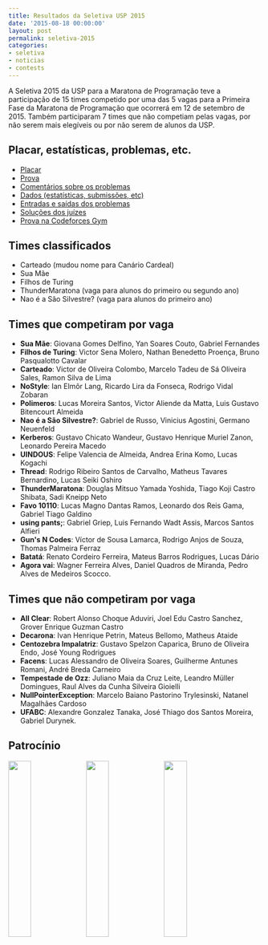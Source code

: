 ```yaml
---
title: Resultados da Seletiva USP 2015
date: '2015-08-18 00:00:00'
layout: post
permalink: seletiva-2015
categories:
- seletiva
- noticias
- contests
---
```


A Seletiva 2015 da USP para a Maratona de Programação teve a participação
de 15 times competido por uma das 5 vagas para a Primeira Fase da Maratona
de Programação que ocorrerá em 12 de setembro de 2015.
Também participaram 7 times que não competiam pelas vagas, por não serem
mais elegíveis ou por não serem de alunos da USP.

## Placar, estatísticas, problemas, etc.
- [Placar](https://www.ime.usp.br/~maratona/assets/seletivas/2015/score/detailedscore.html)
- [Prova](https://www.ime.usp.br/~maratona/assets/seletivas/2015/caderno.pdf)
- [Comentários sobre os problemas](https://www.ime.usp.br/~maratona/assets/seletivas/2015/comentarios.pdf)
- [Dados (estatísticas, submissões, etc)](https://www.ime.usp.br/~maratona/assets/seletivas/2015/data.tar.zz)
- [Entradas e saídas dos problemas](https://www.ime.usp.br/~maratona/assets/seletivas/2015/io.tar.xz)
- [Soluções dos juízes](https://www.ime.usp.br/~maratona/assets/seletivas/2015/solutions.tar.xz)
- [Prova na Codeforces Gym](http://codeforces.com/gym/101047)

## Times classificados
- Carteado (mudou nome para Canário Cardeal)
- Sua Mãe
- Filhos de Turing
- ThunderMaratona (vaga para alunos do primeiro ou segundo ano)
- Nao é a São Silvestre? (vaga para alunos do primeiro ano)

## Times que competiram por vaga
- **Sua Mãe**: Giovana Gomes Delfino, Yan Soares Couto, Gabriel Fernandes
- **Filhos de Turing**: Victor Sena Molero, Nathan Benedetto Proença, Bruno Pasqualotto Cavalar
- **Carteado**: Victor de Oliveira Colombo, Marcelo Tadeu de Sá Oliveira Sales, Ramon Silva de Lima
- **NoStyle**: Ian Elmôr Lang, Ricardo Lira da Fonseca, Rodrigo Vidal Zobaran
- **Polimeros**: Lucas Moreira Santos, Victor Aliende da Matta, Luis Gustavo Bitencourt Almeida
- **Nao é a São Silvestre?**: Gabriel de Russo, Vinicius Agostini, Germano Neuenfeld
- **Kerberos**: Gustavo Chicato Wandeur, Gustavo Henrique Muriel Zanon, Leonardo Pereira Macedo
- **UINDOUS**: Felipe Valencia de Almeida, Andrea Erina Komo, Lucas Kogachi
- **Thread**: Rodrigo Ribeiro Santos de Carvalho, Matheus Tavares Bernardino, Lucas Seiki Oshiro
- **ThunderMaratona**: Douglas Mitsuo Yamada Yoshida, Tiago Koji Castro Shibata, Sadi Kneipp Neto
- **Favo 10110**: Lucas Magno Dantas Ramos, Leonardo dos Reis Gama, Gabriel Tiago Galdino
- **using pants;**: Gabriel Griep, Luis Fernando Wadt Assis, Marcos Santos Alfieri
- **Gun's N Codes**: Víctor de Sousa Lamarca, Rodrigo Anjos de Souza, Thomas Palmeira Ferraz
- **Batatá**: Renato Cordeiro Ferreira, Mateus Barros Rodrigues, Lucas Dário
- **Agora vai**: Wagner Ferreira Alves, Daniel Quadros de Miranda, Pedro Alves de Medeiros Scocco.

## Times que não competiram por vaga

- **All Clear**: Robert Alonso Choque Aduviri, Joel Edu Castro Sanchez, Grover Enrique Guzman Castro
- **Decarona**: Ivan Henrique Petrin, Mateus Bellomo, Matheus Ataide
- **Centozebra Impalatriz**: Gustavo Spelzon Caparica, Bruno de Oliveira Endo, José Young Rodrigues
- **Facens**: Lucas Alessandro de Oliveira Soares, Guilherme Antunes Romani, André Breda Carneiro
- **Tempestade de Ozz**: Juliano Maia da Cruz Leite, Leandro Müller Domingues, Raul Alves da Cunha Silveira Gioielli
- **NullPointerException**: Marcelo Baiano Pastorino Trylesinski, Natanel Magalhães Cardoso
- **UFABC**: Alexandre Gonzalez Tanaka, José Thiago dos Santos Moreira, Gabriel Durynek.

## Patrocínio
[<img src="{{ site.baseurl }}/assets/post_files/2015-06-23-inscricoes-seletiva/caelum.png" style="width:30%">](http://www.caelum.com.br/)
[<img src="{{ site.baseurl }}/assets/post_files/2015-06-23-inscricoes-seletiva/tecsinapse.png" style="width:30%">](http://www.tecsinapse.com.br/)
[<img src="{{ site.baseurl }}/assets/post_files/2015-06-23-inscricoes-seletiva/tfg.png" style="width:30%">](http://www.tfgco.com/)
